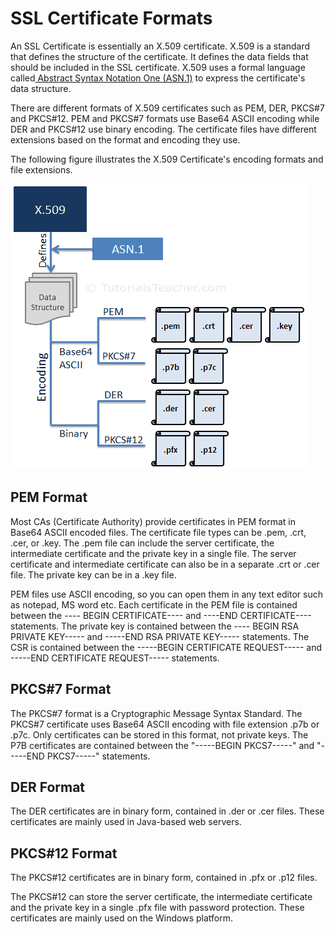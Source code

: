 
# **SSL Certificate Formats**

An SSL Certificate is essentially an X.509 certificate. X.509 is a standard that defines the structure of the certificate. It defines the data fields that should be included in the SSL certificate. X.509 uses a formal language called[ Abstract Syntax Notation One (ASN.1)](https://en.wikipedia.org/wiki/Abstract_Syntax_Notation_One) to express the certificate's data structure.

There are different formats of X.509 certificates such as PEM, DER, PKCS#7 and PKCS#12. PEM and PKCS#7 formats use Base64 ASCII encoding while DER and PKCS#12 use binary encoding. The certificate files have different extensions based on the format and encoding they use.

The following figure illustrates the X.509 Certificate's encoding formats and file extensions.



![alt_text](images/image10.png "image_tooltip")


## **PEM Format**

Most CAs (Certificate Authority) provide certificates in PEM format in Base64 ASCII encoded files. The certificate file types can be .pem, .crt, .cer, or .key. The .pem file can include the server certificate, the intermediate certificate and the private key in a single file. The server certificate and intermediate certificate can also be in a separate .crt or .cer file. The private key can be in a .key file.

PEM files use ASCII encoding, so you can open them in any text editor such as notepad, MS word etc. Each certificate in the PEM file is contained between the ---- BEGIN CERTIFICATE---- and ----END CERTIFICATE---- statements. The private key is contained between the ---- BEGIN RSA PRIVATE KEY----- and -----END RSA PRIVATE KEY----- statements. The CSR is contained between the -----BEGIN CERTIFICATE REQUEST----- and -----END CERTIFICATE REQUEST----- statements.


## **PKCS#7 Format**

The PKCS#7 format is a Cryptographic Message Syntax Standard. The PKCS#7 certificate uses Base64 ASCII encoding with file extension .p7b or .p7c. Only certificates can be stored in this format, not private keys. The P7B certificates are contained between the "-----BEGIN PKCS7-----" and "-----END PKCS7-----" statements.


## **DER Format**

The DER certificates are in binary form, contained in .der or .cer files. These certificates are mainly used in Java-based web servers.


## **PKCS#12 Format**

The PKCS#12 certificates are in binary form, contained in .pfx or .p12 files.

The PKCS#12 can store the server certificate, the intermediate certificate and the private key in a single .pfx file with password protection. These certificates are mainly used on the Windows platform.
